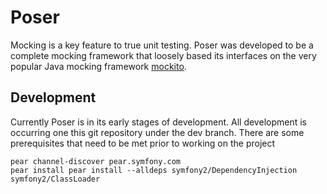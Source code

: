Poser
=====

Mocking is a key feature to true unit testing. Poser was developed to be a complete mocking framework 
that loosely based its interfaces on the very popular Java mocking framework [mockito][mockito].

Development
-----------
Currently Poser is in its early stages of development. All development is occurring one this 
git repository under the dev branch. There are some prerequisites that need to be met prior to working 
on the project

	pear channel-discover pear.symfony.com
	pear install pear install --alldeps symfony2/DependencyInjection symfony2/ClassLoader
	

[mockito]: http://code.google.com/p/mockito/ "mockito"